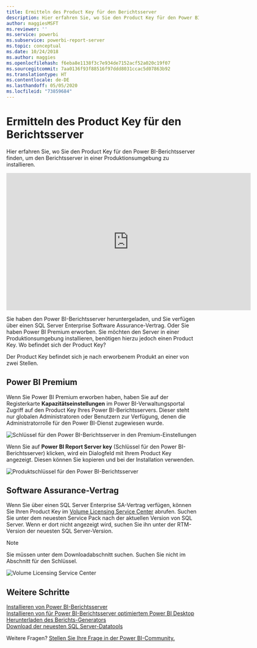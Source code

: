 ```yaml
---
title: Ermitteln des Product Key für den Berichtsserver
description: Hier erfahren Sie, wo Sie den Product Key für den Power BI-Berichtsserver finden, um den Berichtsserver in einer Produktionsumgebung zu installieren.
author: maggiesMSFT
ms.reviewer: ''
ms.service: powerbi
ms.subservice: powerbi-report-server
ms.topic: conceptual
ms.date: 10/24/2018
ms.author: maggies
ms.openlocfilehash: f6eba8e1138f3c7e934de7152acf52a020c19f07
ms.sourcegitcommit: 7aa0136f93f88516f97ddd8031ccac5d07863b92
ms.translationtype: HT
ms.contentlocale: de-DE
ms.lasthandoff: 05/05/2020
ms.locfileid: "73859684"
---
```

# <a name="how-to-find-your-report-server-product-key"></a>Ermitteln des Product Key für den Berichtsserver
Hier erfahren Sie, wo Sie den Product Key für den Power BI-Berichtsserver finden, um den Berichtsserver in einer Produktionsumgebung zu installieren.

<iframe width="640" height="360" src="https://www.youtube.com/embed/6CQnf-NGtpU?rel=0&amp;showinfo=0" frameborder="0" allowfullscreen></iframe>

Sie haben den Power BI-Berichtsserver heruntergeladen, und Sie verfügen über einen SQL Server Enterprise Software Assurance-Vertrag. Oder Sie haben Power BI Premium erworben. Sie möchten den Server in einer Produktionsumgebung installieren, benötigen hierzu jedoch einen Product Key. Wo befindet sich der Product Key? 

Der Product Key befindet sich je nach erworbenem Produkt an einer von zwei Stellen.

## <a name="purchased-power-bi-premium"></a>Power BI Premium
Wenn Sie Power BI Premium erworben haben, haben Sie auf der Registerkarte **Kapazitätseinstellungen** im Power BI-Verwaltungsportal Zugriff auf den Product Key Ihres Power BI-Berichtsservers. Dieser steht nur globalen Administratoren oder Benutzern zur Verfügung, denen die Administratorrolle für den Power BI-Dienst zugewiesen wurde.

![Schlüssel für den Power BI-Berichtsserver in den Premium-Einstellungen](media/find-product-key/pbirs-product-key.png)

Wenn Sie auf **Power BI Report Server key** (Schlüssel für den Power BI-Berichtsserver) klicken, wird ein Dialogfeld mit Ihrem Product Key angezeigt. Diesen können Sie kopieren und bei der Installation verwenden.

![Produktschlüssel für den Power BI-Berichtsserver](media/find-product-key/pbirs-product-key-dialog.png)

## <a name="purchased-software-assurance-agreement"></a>Software Assurance-Vertrag
Wenn Sie über einen SQL Server Enterprise SA-Vertrag verfügen, können Sie Ihren Product Key im [Volume Licensing Service Center](https://www.microsoft.com/Licensing/servicecenter/) abrufen. Suchen Sie unter dem neuesten Service Pack nach der aktuellen Version von SQL Server. Wenn er dort nicht angezeigt wird, suchen Sie ihn unter der RTM-Version der neuesten SQL Server-Version.

> [!NOTE]
> Sie müssen unter dem Downloadabschnitt suchen. Suchen Sie nicht im Abschnitt für den Schlüssel.
> 
> 

![](media/find-product-key/vlsc-download.png "Volume Licensing Service Center")

## <a name="next-steps"></a>Weitere Schritte
[Installieren von Power BI-Berichtsserver](install-report-server.md)  
[Installieren von für Power BI-Berichtsserver optimiertem Power BI Desktop](install-powerbi-desktop.md)  
[Herunterladen des Berichts-Generators](https://www.microsoft.com/download/details.aspx?id=53613)  
[Download der neuesten SQL Server-Datatools](https://go.microsoft.com/fwlink/?LinkID=616714)

Weitere Fragen? [Stellen Sie Ihre Frage in der Power BI-Community.](https://community.powerbi.com/)

